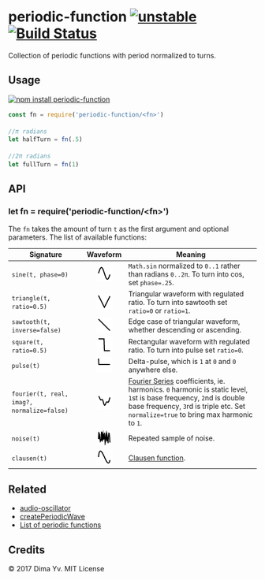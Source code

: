 # periodic-function [![unstable](https://img.shields.io/badge/stability-unstable-green.svg)](http://github.com/badges/stability-badges) [![Build Status](https://img.shields.io/travis/dfcreative/periodic-function.svg)](https://travis-ci.org/dfcreative/periodic-function)

Collection of periodic functions with period normalized to turns.

## Usage

[![npm install periodic-function](https://nodei.co/npm/periodic-function.png?mini=true)](https://npmjs.org/package/periodic-function/)

```js
const fn = require('periodic-function/<fn>')

//π radians
let halfTurn = fn(.5)

//2π radians
let fullTurn = fn(1)
```

## API

### let fn = require('periodic-function/\<fn\>')

The `fn` takes the amount of turn `t` as the first argument and optional parameters. The list of available functions:

| Signature | Waveform | Meaning |
---|:---:|---|
| `sine(t, phase=0)` | ![sine](https://raw.githubusercontent.com/dfcreative/periodic-function/master/sine.png) | `Math.sin` normalized to `0..1` rather than radians `0..2π`. To turn into cos, set `phase=.25`. |
| `triangle(t, ratio=0.5)` | ![triangle](https://raw.githubusercontent.com/dfcreative/periodic-function/master/triangle.png) | Triangular waveform with regulated ratio. To turn into sawtooth set `ratio=0` or `ratio=1`. |
| `sawtooth(t, inverse=false)` | ![sawtooth](https://raw.githubusercontent.com/dfcreative/periodic-function/master/sawtooth.png) | Edge case of triangular waveform, whether descending or ascending. |
| `square(t, ratio=0.5)` | ![square](https://raw.githubusercontent.com/dfcreative/periodic-function/master/square.png) | Rectangular waveform with regulated ratio. To turn into pulse set `ratio=0`. |
| `pulse(t)` | ![pulse](https://raw.githubusercontent.com/dfcreative/periodic-function/master/pulse.png) | Delta-pulse, which is `1` at `0` and `0` anywhere else. |
| `fourier(t, real, imag?, normalize=false)` | ![fourier](https://raw.githubusercontent.com/dfcreative/periodic-function/master/fourier.png) | [Fourier Series](https://en.wikipedia.org/wiki/Fourier_series) coefficients, ie. harmonics. `0` harmonic is static level, `1`st is base frequency, `2`nd is double base frequency, `3`rd is triple etc. Set `normalize=true` to bring max harmonic to `1`. |
| `noise(t)` | ![noise](https://raw.githubusercontent.com/dfcreative/periodic-function/master/noise.png) | Repeated sample of noise. |
| `clausen(t)` | ![clausen](https://raw.githubusercontent.com/dfcreative/periodic-function/master/clausen.png) | [Clausen function](https://en.wikipedia.org/wiki/Clausen_function). |

## Related

* [audio-oscillator](https://github.com/audiojs/audio-oscillator)
* [createPeriodicWave](https://developer.mozilla.org/en-US/docs/Web/API/AudioContext/createPeriodicWave)
* [List of periodic functions](https://en.wikipedia.org/wiki/List_of_periodic_functions)

## Credits

© 2017 Dima Yv. MIT License
